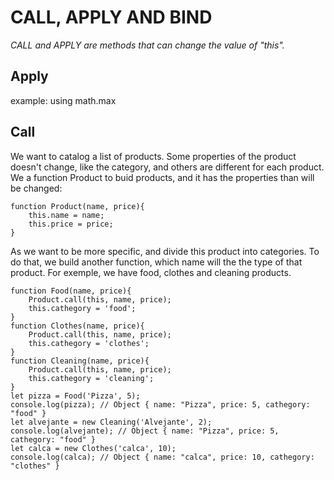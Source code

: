 # CALL, APPLY AND BIND

_CALL and APPLY are methods that can change the value of "this"._

## Apply

example: using math.max

## Call

We want to catalog a list of products. Some properties of the product doesn't change, like the category, and others are different for each product.
We a function Product to buid products, and it has the properties than will be changed:

```
function Product(name, price){
	this.name = name;
	this.price = price;
}
```

As we want to be more specific, and divide this product into categories. To do that, we build another function, which name will the the type of that product. For exemple, we have food, clothes and cleaning products.

```
function Food(name, price){
	Product.call(this, name, price);
	this.cathegory = 'food';
}
function Clothes(name, price){
	Product.call(this, name, price);
	this.cathegory = 'clothes';
}
function Cleaning(name, price){
	Product.call(this, name, price);
	this.cathegory = 'cleaning';
}
let pizza = Food('Pizza', 5);
console.log(pizza); // Object { name: "Pizza", price: 5, cathegory: "food" }
let alvejante = new Cleaning('Alvejante', 2);
console.log(alvejante); // Object { name: "Pizza", price: 5, cathegory: "food" }
let calca = new Clothes('calca', 10);
console.log(calca); // Object { name: "calca", price: 10, cathegory: "clothes" }
```

